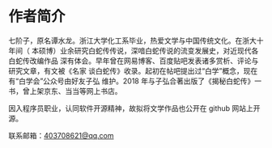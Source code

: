 # 作者简介

七阶子，原名谭水龙。浙江大学化工系毕业，热爱文学与中国传统文化。在浙大十年间（
本硕博）业余研究白蛇传传说，深喑白蛇传说的流变发展史，对近现代各白蛇传改编作品
深有体会。早年曾在网易博客、百度贴吧发表诸多赏析、评论与研究文章，有文被《名家
谈白蛇传》收录。起初在帖吧提出过“白学”概念，现在有“白学会”公众号由好友子弘
维护。2018 年与子弘合著出版了《揭秘白蛇传》一书，曾上架京东、当当等网上书店。

因入程序员职业，认同软件开源精神，故拟将文学作品也公开在 github 网站上开源。

联系邮箱：403708621@qq.com
